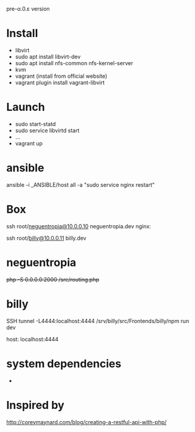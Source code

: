 pre-α.0.ε version

# Install
- libvirt
- sudo apt install libvirt-dev
- sudo apt install nfs-common nfs-kernel-server
- kvm
- vagrant (install from official website)
- vagrant plugin install vagrant-libvirt

# Launch
- sudo start-statd
- sudo service libvirtd start
- ...
- vagrant up

# ansible
ansible -i _ANSIBLE/host all  -a "sudo service nginx restart" 

# Box

ssh root/neguentropia@10.0.0.10  neguentropia.dev
nginx:

ssh root/billy@10.0.0.11 billy.dev

# neguentropia

~~php -S 0.0.0.0:2000 /src/routing.php~~

# billy

SSH tunnel -L4444:localhost:4444
/srv/billy/src/Frontends/billy/npm run dev

host: localhost:4444

# system dependencies

- 


# Inspired by
http://coreymaynard.com/blog/creating-a-restful-api-with-php/